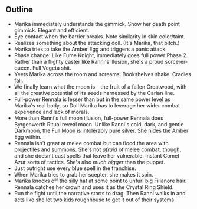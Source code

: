 ## Outline

- Marika immediately understands the gimmick. Show her death point gimmick. Elegant and efficient.
- Eye contact when the barrier breaks. Note similarity in skin color/taint.
- Realizes something about the attacking doll. (It's Marika, that bitch.)
- Marika tries to take the Amber Egg and triggers a panic attack.
- Phase change: Like Fume Knight, immediately goes full power Phase 2. Rather than a flighty caster like Ranni's illusion, she's a proud sorcerer-queen. Full Vegeta shit.
- Yeets Marika across the room and screams. Bookshelves shake. Cradles fall.
- We finally learn what the moon is – the fruit of a fallen Greatwood, with all the creative potential of its seeds harnessed by the Carian line.
- Full-power Rennala is lesser than but in the same power level as Marika's real body, so Doll Marika has to leverage her wider combat experience and lack of morals.
- More than Ranni's full moon illusion, full-power Rennala does Byrgenwerth Ritual reveal moon. Unlike Ranni's cold, dark, and gentle Darkmoon, the Full Moon is intolerably pure silver. She hides the Amber Egg within.
- Rennala isn't great at melee combat but can flood the area with projectiles and summons. She's not _afraid_ of melee combat, though, and she doesn't cast spells that leave her vulnerable. Instant Comet Azur sorts of tactics. She's also _much bigger_ than the puppet.
- Just outright use every blue spell in the franchise.
- When Marika tries to grab her scepter, she makes it spin.
- Marika knocks off the silly hat at some point to unfurl big Filianore hair. Rennala catches her crown and uses it as the Crystal Ring Shield.
- Run the fight until the narrative starts to drag. Then Ranni walks in and acts like she let two kids roughhouse to get it out of their systems.